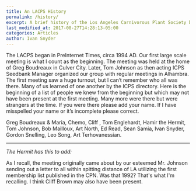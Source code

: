 ```yaml
---
title: An LACPS History
permalink: /history/
excerpt: A brief history of the Los Angeles Carnivorous Plant Society by Ivan Snyder.
last_modified_at: 2017-08-27T14:28:13-05:00
categories: Articles
author: Ivan Snyder
---
```


The LACPS began in PreInternet Times, circa 1994 AD. Our first large scale meeting is what I count as the beginning. The meeting was held at the home of Greg Boudreaux in Culver City. Later, Tom Johnson as then acting ICPS Seedbank Manager organized our group with regular meetings in Alhambra. The first meeting saw a huge turnout, but I can‘t remember who all was there. Many of us learned of one another by the ICPS directory. Here is the beginning of a list of people we knew from the beginning but which may not have been present at the first meeting. Many more were there but were strangers at the time. If you were there please add your name. If I have misspelled your name or it’s incomplete please correct.

Greg Boudreaux & Maria, Chemo, Cliff , Tom Englehardt, Hamir the Hermit, Tom Johnson, Bob Mailloux, Art North, Ed Read, Sean Samia, Ivan Snyder, Gordon Snelling, Leo Song, Art Terhovanessian.

--------

<em>The Hermit has this to add:</em>

As I recall, the meeting originally came about by our esteemed Mr. Johnson sending out a letter to all within spitting distance of LA utilizing the first membership list published in the CPN.  Was that 1992?  That's what I'm recalling.  I think Cliff Brown may also have been present.

